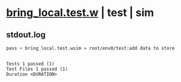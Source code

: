 # [bring_local.test.w](../../../../../examples/tests/valid/bring_local.test.w) | test | sim

## stdout.log
```log
pass ─ bring_local.test.wsim » root/env0/test:add data to store
 
 
Tests 1 passed (1)
Test Files 1 passed (1)
Duration <DURATION>
```

